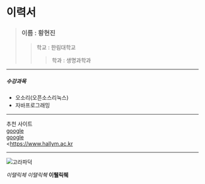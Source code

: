 이력서
====================  
>### 이름 : 황현진
>>학교 : 한림대학교  
>>>학과 : 생명과학과  
------------------------  
##### 수강과목  
- 오소리(오픈소스리눅스)  
- 자바프로그래밍

-------------------------  
추천 사이트  
[google][1]  
[google](https://www.goggle.com)  
<https://www.hallym.ac.kr

[1]: https://www.goggle.com  

--------------------------  
![고라파덕](img.PNG)  

*이탤릭체*
_이탤릭췍_
**이퉬릭췌**

